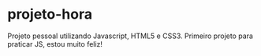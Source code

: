 # projeto-hora
 Projeto pessoal utilizando Javascript, HTML5 e CSS3. Primeiro projeto para praticar JS, estou muito feliz!
